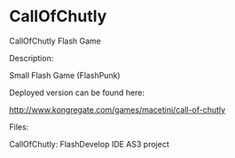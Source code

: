 # CallOfChutly
CallOfChutly Flash Game

Description:

Small Flash Game (FlashPunk)

Deployed version can be found here:

http://www.kongregate.com/games/macetini/call-of-chutly

Files:

CallOfChutly: FlashDevelop IDE AS3 project